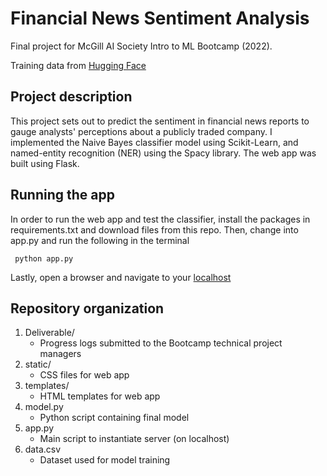 # Financial News Sentiment Analysis
Final project for McGill AI Society Intro to ML Bootcamp (2022).

Training data from [Hugging Face](https://huggingface.co/datasets/financial_phrasebank)

## Project description
This project sets out to predict the sentiment in financial news reports to gauge analysts' perceptions about a publicly traded company. I implemented the Naive Bayes classifier model using Scikit-Learn, and named-entity recognition (NER) using the Spacy library. The web app was built using Flask. 

## Running the app
In order to run the web app and test the classifier, install the packages in requirements.txt and download files from this repo. Then, change into app.py and run the following in the terminal
```
 python app.py
```
Lastly, open a browser and navigate to your [localhost](http://localhost:5000/)

## Repository organization
1. Deliverable/
    * Progress logs submitted to the Bootcamp technical project managers
3. static/
    * CSS files for web app
4. templates/
    * HTML templates for web app
5. model.py
    * Python script containing final model
6. app.py
    * Main script to instantiate server (on localhost)
7. data.csv
    * Dataset used for model training
